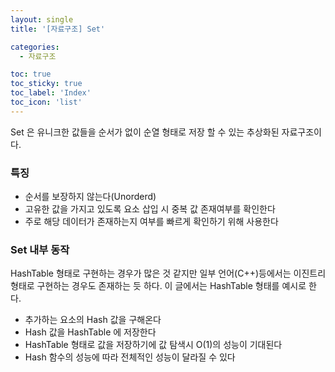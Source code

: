 ```yaml
---
layout: single
title: '[자료구조] Set'

categories:
  - 자료구조

toc: true
toc_sticky: true
toc_label: 'Index'
toc_icon: 'list'
---
```


Set 은 유니크한 값들을 순서가 없이 순열 형태로 저장 할 수 있는 추상화된 자료구조이다.

### 특징

- 순서를 보장하지 않는다(Unorderd)
- 고유한 값을 가지고 있도록 요소 삽입 시 중복 값 존재여부를 확인한다
- 주로 해당 데이터가 존재하는지 여부를 빠르게 확인하기 위해 사용한다

### Set 내부 동작

HashTable 형태로 구현하는 경우가 많은 것 같지만 일부 언어(C++)등에서는 이진트리 형태로 구현하는 경우도 존재하는 듯 하다.
이 글에서는 HashTable 형태를 예시로 한다.

- 추가하는 요소의 Hash 값을 구해온다
- Hash 값을 HashTable 에 저장한다
- HashTable 형태로 값을 저장하기에 값 탐색시 O(1)의 성능이 기대된다
- Hash 함수의 성능에 따라 전체적인 성능이 달라질 수 있다

